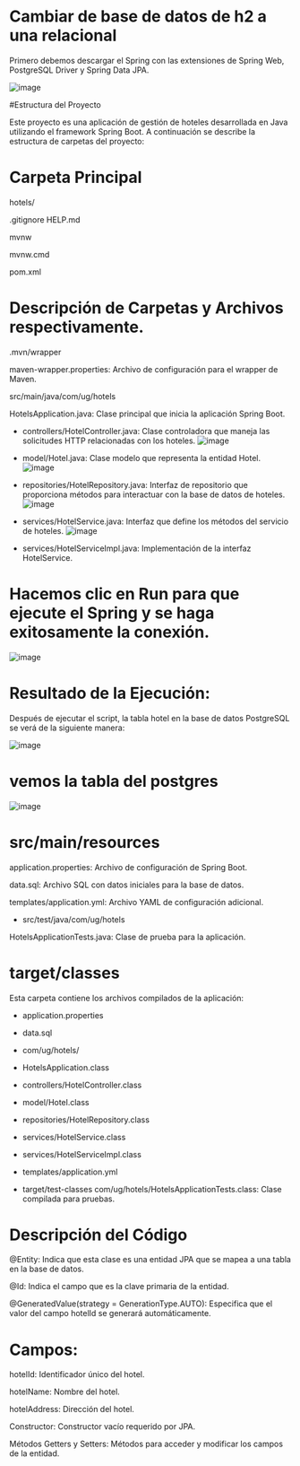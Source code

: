 # Cambiar de base de datos de h2 a una relacional
Primero debemos descargar el Spring con las extensiones de Spring Web, PostgreSQL Driver y Spring Data JPA.

![image](https://github.com/Cinthya-banchon/Cambiar-de-base-de-datos-de-h2-a-una-relacional/assets/170268641/4e0ca218-564b-4efc-9c3b-ae161c3c90a2)


#Estructura del Proyecto

Este proyecto es una aplicación de gestión de hoteles desarrollada en Java utilizando el framework Spring Boot. A continuación se describe la estructura de carpetas del proyecto:

# Carpeta Principal

hotels/

.gitignore
HELP.md

mvnw

mvnw.cmd

pom.xml

# Descripción de Carpetas y Archivos respectivamente.

.mvn/wrapper

maven-wrapper.properties: Archivo de configuración para el wrapper de Maven.

src/main/java/com/ug/hotels

HotelsApplication.java: Clase principal que inicia la aplicación Spring Boot.

- controllers/HotelController.java: Clase controladora que maneja las solicitudes HTTP relacionadas con los hoteles.
![image](https://github.com/Cinthya-banchon/Cambiar-de-base-de-datos-de-h2-a-una-relacional/assets/170268641/c4e33d26-3643-4eb6-8fb1-0a9a0a2ac7a5)


- model/Hotel.java: Clase modelo que representa la entidad Hotel.
![image](https://github.com/Cinthya-banchon/Cambiar-de-base-de-datos-de-h2-a-una-relacional/assets/170268641/ea216668-ea57-4765-b9cb-4d9fe90b1938)


- repositories/HotelRepository.java: Interfaz de repositorio que proporciona métodos para interactuar con la base de datos de hoteles.
![image](https://github.com/Cinthya-banchon/Cambiar-de-base-de-datos-de-h2-a-una-relacional/assets/170268641/751efb9c-7afb-4758-8e78-fe0c165b381b)


- services/HotelService.java: Interfaz que define los métodos del servicio de hoteles.
![image](https://github.com/Cinthya-banchon/Cambiar-de-base-de-datos-de-h2-a-una-relacional/assets/170268641/a6a396a0-c8cc-41f9-8b82-1cfd0a74d69e)


- services/HotelServiceImpl.java: Implementación de la interfaz HotelService.

# Hacemos clic en Run para que ejecute el Spring y se haga exitosamente la conexión.

![image](https://github.com/Cinthya-banchon/Cambiar-de-base-de-datos-de-h2-a-una-relacional/assets/170268641/679ce916-d329-4079-8d8e-596009468a6d)

# Resultado de la Ejecución:

Después de ejecutar el script, la tabla hotel en la base de datos PostgreSQL se verá de la siguiente manera:

![image](https://github.com/Cinthya-banchon/Cambiar-de-base-de-datos-de-h2-a-una-relacional/assets/170268641/2620f398-7d9d-461b-92bd-6ee6a38ef11b)


# vemos la tabla del postgres

![image](https://github.com/Cinthya-banchon/Cambiar-de-base-de-datos-de-h2-a-una-relacional/assets/170268641/fc57cba0-75e3-4877-9d28-092dd1b0f89a)


# src/main/resources
application.properties: Archivo de configuración de Spring Boot.

data.sql: Archivo SQL con datos iniciales para la base de datos.

templates/application.yml: Archivo YAML de configuración adicional.

- src/test/java/com/ug/hotels

HotelsApplicationTests.java: Clase de prueba para la aplicación.

# target/classes

Esta carpeta contiene los archivos compilados de la aplicación:

- application.properties

- data.sql

- com/ug/hotels/

- HotelsApplication.class

- controllers/HotelController.class

- model/Hotel.class

- repositories/HotelRepository.class

- services/HotelService.class

- services/HotelServiceImpl.class

- templates/application.yml

- target/test-classes
com/ug/hotels/HotelsApplicationTests.class: Clase compilada para pruebas.

# Descripción del Código


@Entity: Indica que esta clase es una entidad JPA que se mapea a una tabla en la base de datos.

@Id: Indica el campo que es la clave primaria de la entidad.

@GeneratedValue(strategy = GenerationType.AUTO): Especifica que el valor del campo hotelId se generará automáticamente.

# Campos:
hotelId: Identificador único del hotel.

hotelName: Nombre del hotel.

hotelAddress: Dirección del hotel.

Constructor: Constructor vacío requerido por JPA.

Métodos Getters y Setters: Métodos para acceder y modificar los campos de la entidad.
